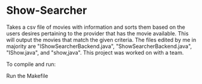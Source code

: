 # Show-Searcher
Takes a csv file of movies with information and sorts them based on the users desires pertaining to the provider that has the movie available. This will output the movies that match the given criteria. The files edited by me in majority are "IShowSearcherBackend.java", "ShowSearcherBackend.java", "IShow.java", and "show,java". This project was worked on with a team.

To compile and run:

Run the Makefile
